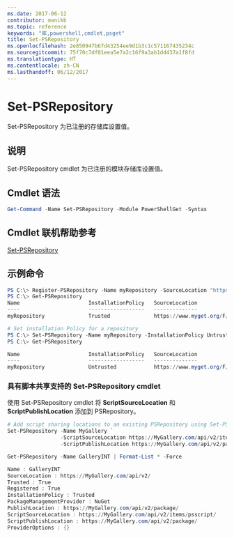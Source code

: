 ```yaml
---
ms.date: 2017-06-12
contributor: manikb
ms.topic: reference
keywords: "库,powershell,cmdlet,psget"
title: Set-PSRepository
ms.openlocfilehash: 2e850947b67d43254ee9d1b3c1c571167435234c
ms.sourcegitcommit: 75f70c7df01eea5e7a2c16f9a3ab1dd437a1f8fd
ms.translationtype: HT
ms.contentlocale: zh-CN
ms.lasthandoff: 06/12/2017
---
```

# <a name="set-psrepository"></a>Set-PSRepository

Set-PSRepository 为已注册的存储库设置值。

## <a name="description"></a>说明

Set-PSRepository cmdlet 为已注册的模块存储库设置值。

## <a name="cmdlet-syntax"></a>Cmdlet 语法

```powershell
Get-Command -Name Set-PSRepository -Module PowerShellGet -Syntax
```
## <a name="cmdlet-online-help-reference"></a>Cmdlet 联机帮助参考

[Set-PSRepository](http://go.microsoft.com/fwlink/?LinkID=517128)

## <a name="example-commands"></a>示例命令

```powershell
PS C:\> Register-PSRepository -Name myRepository -SourceLocation "https://www.myget.org/F/powershellgetdemo/api/v2" -InstallationPolicy Trusted
PS C:\> Get-PSRepository
Name                      InstallationPolicy   SourceLocation
----                      ------------------   --------------
myRepository              Trusted              https://www.myget.org/F/powershellgetdemo/api/v2

# Set installation Policy for a repository
PS C:\> Set-PSRepository -Name myRepository -InstallationPolicy Untrusted
PS C:\> Get-PSRepository

Name                      InstallationPolicy   SourceLocation
----                      ------------------   --------------
myRepository              Untrusted            https://www.myget.org/F/powershellgetdemo/api/v2
```


### <a name="set-psrepository-cmdlet-with-script-sharing-support"></a>具有脚本共享支持的 Set-PSRepository cmdlet

使用 Set-PSRepository cmdlet 将 **ScriptSourceLocation** 和 **ScriptPublishLocation** 添加到 PSRepository。
```powershell
# Add script sharing locations to an existing PSRepository using Set-PSRepository object.
Set-PSRepository -Name MyGallery `
                 -ScriptSourceLocation https://MyGallery.com/api/v2/items/psscript/ `
                 -ScriptPublishLocation https://MyGallery.com/api/v2/package/

Get-PSRepository -Name GalleryINT | Format-List * -Force

Name : GalleryINT
SourceLocation : https://MyGallery.com/api/v2/
Trusted : True
Registered : True
InstallationPolicy : Trusted
PackageManagementProvider : NuGet
PublishLocation : https://MyGallery.com/api/v2/package/
ScriptSourceLocation : https://MyGallery.com/api/v2/items/psscript/
ScriptPublishLocation : https://MyGallery.com/api/v2/package/
ProviderOptions : {}

```

